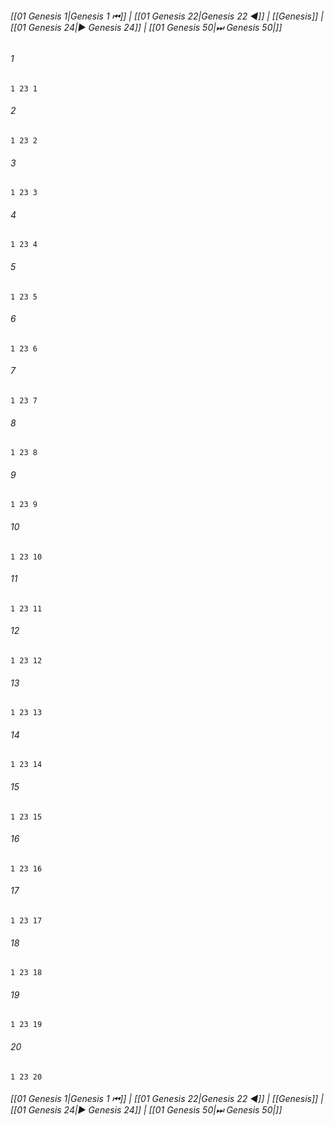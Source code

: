 
###### [[01 Genesis 1|Genesis 1 ⏮]] | [[01 Genesis 22|Genesis 22 ◀]] | [[Genesis]] | [[01 Genesis 24|▶ Genesis 24]] | [[01 Genesis 50|⏭ Genesis 50|]]

###### 1
``` verse
1 23 1 
```
###### 2
``` verse
1 23 2 
```
###### 3
``` verse
1 23 3 
```
###### 4
``` verse
1 23 4 
```
###### 5
``` verse
1 23 5 
```
###### 6
``` verse
1 23 6 
```
###### 7
``` verse
1 23 7 
```
###### 8
``` verse
1 23 8 
```
###### 9
``` verse
1 23 9 
```
###### 10
``` verse
1 23 10 
```
###### 11
``` verse
1 23 11 
```
###### 12
``` verse
1 23 12 
```
###### 13
``` verse
1 23 13 
```
###### 14
``` verse
1 23 14 
```
###### 15
``` verse
1 23 15 
```
###### 16
``` verse
1 23 16 
```
###### 17
``` verse
1 23 17 
```
###### 18
``` verse
1 23 18 
```
###### 19
``` verse
1 23 19 
```
###### 20
``` verse
1 23 20 
```

###### [[01 Genesis 1|Genesis 1 ⏮]] | [[01 Genesis 22|Genesis 22 ◀]] | [[Genesis]] | [[01 Genesis 24|▶ Genesis 24]] | [[01 Genesis 50|⏭ Genesis 50|]]

